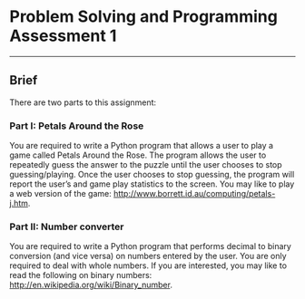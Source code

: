 # Problem Solving and Programming Assessment 1

---

## Brief

There are two parts to this assignment:

### Part I: Petals Around the Rose

You are required to write a Python program that allows a user to play a game called Petals Around the Rose. The
program allows the user to repeatedly guess the answer to the puzzle until the user chooses to stop guessing/playing.
Once the user chooses to stop guessing, the program will report the user’s and game play statistics to the screen.
You may like to play a web version of the game: http://www.borrett.id.au/computing/petals-j.htm.

### Part II: Number converter

You are required to write a Python program that performs decimal to binary conversion (and vice versa) on numbers
entered by the user. You are only required to deal with whole numbers. If you are interested, you may like to read the
following on binary numbers: http://en.wikipedia.org/wiki/Binary_number.
